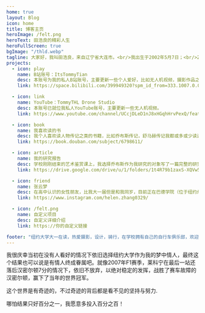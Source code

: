 ```yaml
---
home: true
layout: Blog
icon: home
title: 博客主页
heroImage: /felt.png
heroText: 田浩良的精彩人生
heroFullScreen: true
bgImage: "/thld.webp"
tagline: 大家好，我叫田浩良，来自辽宁省大连市。<br/>我出生于2002年5月7日；<br/>2008年-2014年在大连市西岗区五四路小学上1-6年级；<br/>2014年-2017年在大连市第三十四中学上7-9年级；<br/>2017年-2021年在大连美国国际学校上9-12年级。<br/>目前就读于美国纽约大学综合媒体设计专业，正在向着更好的自己不断向前！
projects:
  - icon: play
    name: B站账号：ItsTommyTian
    desc: 本账号为我的私人B站账号，主要更新一些个人爱好，比如无人机视频，摄影作品之类，以及一些科技类文章（发表对刚上市的新产品的分析和感想）。
    link: https://space.bilibili.com/399949320?spm_id_from=333.1007.0.0

  - icon: link
    name: YouTube：TommyTHL Drone Studio
    desc: 本账号已就位我私人YouTube账号，主要更新一些无人机视频。
    link: https://www.youtube.com/channel/UCcjDLeD1nJ8xHGqhHrvPexQ/featured

  - icon: book
    name: 我喜欢读的书
    desc: 我个人喜欢读人物传记之类的书籍，比如乔布斯传记，舒马赫传记我都或多或少读过一些，也包括罗曼罗兰的名人传。
    link: https://book.douban.com/subject/6798611/

  - icon: article
    name: 我的研究报告
    desc: 学校刚刚结束的艺术鉴赏课上，我选择乔布斯作为我研究的对象写了一篇完整的研究报告。
    link: https://drive.google.com/drive/u/1/folders/1t4R79b1zaxS-XQVw5jsNcoAVyCCPbHQZ

  - icon: friend
    name: 张云梦
    desc: 在高中认识的女性朋友，比我大一届但是和我同岁，目前正在巴德学院（位于纽约州上州）读大二。
    link: https://www.instagram.com/helen.zhang0329/

  - icon: /felt.png
    name: 自定义项目
    desc: 自定义详细介绍
    link: https://你的自定义链接

footer: "纽约大学大一在读，热爱摄影，设计，骑行，在学校拥有自己的自行车俱乐部，欢迎大家加入。"
---
```


我很庆幸当初在没有人看好的情况下依旧选择纽约大学作为我的梦中情人，最终这个结果也可以说是有情人终成眷属吧。就像2007年F1赛季，莱科宁在最后一站还落后汉密尔顿7分的情况下，依旧不放弃，以绝对稳定的发挥，战胜了赛车故障的汉密尔顿，赢下了当年的世界冠军。

这个世界是有奇迹的，不过奇迹的背后都是看不见的坚持与努力.

哪怕结果只好百分之一，我愿意多投入百分之百！
